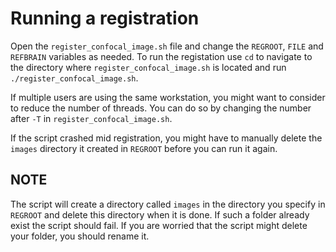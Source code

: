 Running a registration
======================

Open the `register_confocal_image.sh` file and change the `REGROOT`, `FILE` and `REFBRAIN` variables as needed.
To run the registation use `cd` to navigate to the directory where `register_confocal_image.sh` is located and run `./register_confocal_image.sh`.

If multiple users are using the same workstation, you might want to consider to reduce the number of threads. You can do so by changing the number after `-T` in `register_confocal_image.sh`. 

If the script crashed mid registration, you might have to manually delete the `images` directory it created in `REGROOT` before you can run it again.

NOTE
----
The script will create a directory called `images` in the directory you specify in `REGROOT` and delete this directory when it is done.
If such a folder already exist the script should fail. If you are worried that the script might delete your folder, you should rename it.
